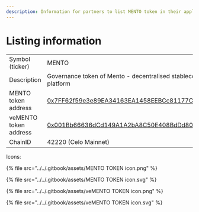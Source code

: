 ```yaml
---
description: Information for partners to list MENTO token in their application
---
```


# Listing information

|                       |                                                                                                                      |
| --------------------- | -------------------------------------------------------------------------------------------------------------------- |
| Symbol (ticker)       | MENTO                                                                                                                |
| Description           | Governance token of Mento - decentralised stablecoin platform                                                        |
| MENTO token address   | [0x7FF62f59e3e89EA34163EA1458EEBCc81177Cfb6](https://celoscan.io/address/0x7FF62f59e3e89EA34163EA1458EEBCc81177Cfb6) |
| veMENTO token address | [0x001Bb66636dCd149A1A2bA8C50E408BdDd80279C](https://celoscan.io/token/0x001Bb66636dCd149A1A2bA8C50E408BdDd80279C)   |
| ChainID               | 42220 (Celo Mainnet)                                                                                                 |

Icons:

{% file src="../../.gitbook/assets/MENTO TOKEN icon.png" %}

{% file src="../../.gitbook/assets/MENTO TOKEN icon.svg" %}

{% file src="../../.gitbook/assets/veMENTO TOKEN icon.png" %}

{% file src="../../.gitbook/assets/veMENTO TOKEN icon.svg" %}
